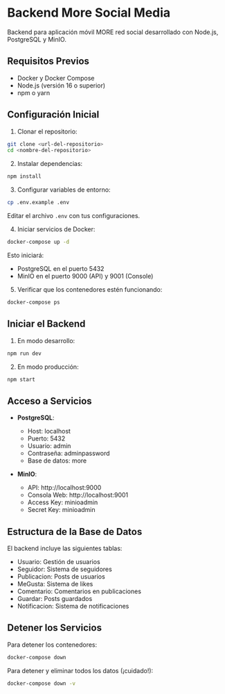 # Backend More Social Media

Backend para aplicación móvil MORE red social desarrollado con Node.js, PostgreSQL y MinIO.

## Requisitos Previos

- Docker y Docker Compose
- Node.js (versión 16 o superior)
- npm o yarn

## Configuración Inicial

1. Clonar el repositorio:
```bash
git clone <url-del-repositorio>
cd <nombre-del-repositorio>
```

2. Instalar dependencias:
```bash
npm install
```

3. Configurar variables de entorno:
```bash
cp .env.example .env
```
Editar el archivo `.env` con tus configuraciones.

4. Iniciar servicios de Docker:
```bash
docker-compose up -d
```

Esto iniciará:
- PostgreSQL en el puerto 5432
- MinIO en el puerto 9000 (API) y 9001 (Console)

5. Verificar que los contenedores estén funcionando:
```bash
docker-compose ps
```

## Iniciar el Backend

1. En modo desarrollo:
```bash
npm run dev
```

2. En modo producción:
```bash
npm start
```

## Acceso a Servicios

- **PostgreSQL**:
  - Host: localhost
  - Puerto: 5432
  - Usuario: admin
  - Contraseña: adminpassword
  - Base de datos: more

- **MinIO**:
  - API: http://localhost:9000
  - Consola Web: http://localhost:9001
  - Access Key: minioadmin
  - Secret Key: minioadmin

## Estructura de la Base de Datos

El backend incluye las siguientes tablas:

- Usuario: Gestión de usuarios
- Seguidor: Sistema de seguidores
- Publicacion: Posts de usuarios
- MeGusta: Sistema de likes
- Comentario: Comentarios en publicaciones
- Guardar: Posts guardados
- Notificacion: Sistema de notificaciones

## Detener los Servicios

Para detener los contenedores:
```bash
docker-compose down
```

Para detener y eliminar todos los datos (¡cuidado!):
```bash
docker-compose down -v
```
